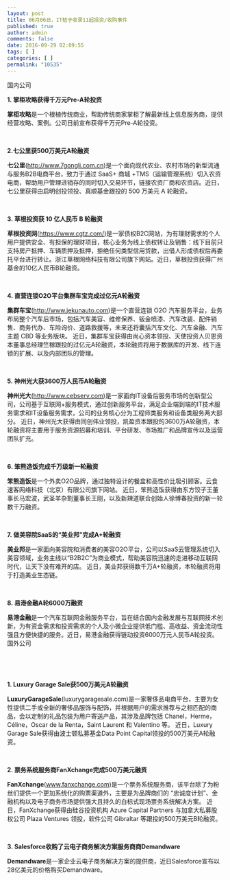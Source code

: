 ```yaml
---
layout: post
title: 06月06日，IT桔子收录11起投资/收购事件
published: true
author: admin
comments: false
date: 2016-09-29 02:09:55
tags: [ ]
categories: [ ]
permalink: "10535"
---
```

 国内公司   &nbsp; 

**1. 掌柜攻略获得千万元Pre-A轮投资**

**掌柜攻略**是一个根植传统商业，帮助传统商家掌柜了解最新线上信息服务商，提供经营攻略、案例。公司日前宣布获得千万元Pre-A轮投资。

&nbsp;

**2.七公里获500万美元A轮融资**

**七公里**(http://www.7gongli.com.cn)是一个面向现代农业、农村市场的新型流通与服务B2B电商平台，致力于通过 SaaS+ 商城 +TMS（运输管理系统）切入农资电商，帮助用户管理进销存的同时切入交易环节，链接农资厂商和农资店。近日，七公里获得由启明创投领投、真顺基金跟投的 500 万美元 A 轮融资。

&nbsp;

**3. 草根投资获 10 亿人民币 B 轮融资**

**草根投资网**(https://www.cgtz.com/)是一家债权B2C网站，为有理财需求的个人用户提供安全、有担保的理财项目，核心业务为线上债权转让及销售：线下目前只支持房产抵押、车辆质押及抵押，拒绝任何类型信用贷款，出借人形成债权后再委托平台进行转让。浙江草根网络科技有限公司旗下网站。近日，草根投资获得广州基金的10亿人民币B轮融资。

&nbsp;

**4. 直营连锁O2O平台集群车宝完成过亿元A轮融资**

**集群车宝**(http://www.jekunauto.com)是一个直营连锁 O2O 汽车服务平台，业务布局整个汽车后市场，包括汽车美容、维修保养、钣金喷漆、汽车改装、配件销售、商务代办、车险询价、道路救援等，未来还将囊括汽车文化、汽车金融、汽车主题 CBD 等业务版块。 近日，集群车宝获得由尚心资本领投、天使投资人贝恩资本董事总经理竺稼跟投的过亿元A轮融资，本轮融资将用于数据库的开发、线下连锁的扩展、以及内部团队的管理。

&nbsp;

**5. 神州光大获3600万人民币A轮融资**

**神州光大**(http://www.cebserv.com)是一家面向IT设备后服务市场的创新型公司，公司基于互联网+服务模式，通过创新服务平台，满足企业端到端的IT技术服务需求和IT设备服务需求，公司的业务核心分为工程师类服务和设备类服务两大部分。 近日，神州光大获得由同创伟业领投，凯盈资本跟投的3600万A轮融资，本轮融资将主要用于服务资源招募和培训、平台研发、市场推广和品牌宣传以及运营团队扩充。

&nbsp;

**6. 笨熊造饭完成千万级新一轮融资**

**笨熊造饭**是一个外卖O2O品牌，通过独特设计的餐盒和高性价比吸引顾客。云食速客网络科技（北京）有限公司旗下网站。 近日，笨熊造饭获得由东方饺子王董事长马宏波，武圣羊杂割董事长王刚，以及新辣道联合创始人徐博春投资的新一轮数千万融资。

&nbsp;

**7. 做美容院SaaS的“美业邦”完成A+轮融资**

**美业邦**是一家面向美容院和消费者的美容O2O平台，公司以SaaS云管理系统切入美容领域，业务主线以“B2B2C”为商业模式，帮助美容院迅速的走进移动互联网时代，让天下没有难开的店。 近日，美业邦获得数千万A+轮融资，本轮融资将用于打造美业生态链。

&nbsp;

**8. 易港金融A轮6000万融资**

**易港金融**是一个汽车互联网金融服务平台，旨在结合国内金融发展与互联网技术创新，为有资金需求和投资需求的个人及小微企业提供低门槛、高收益、资金流动性强且方便快捷的服务。近日，易港金融获得链动投资6000万元人民币A轮投资。 国外公司 

&nbsp;  &nbsp; 

&nbsp;

**1. Luxury Garage Sale获500万美元A轮融资**

**LuxuryGarageSale**(luxurygaragesale.com)是一家奢侈品电商平台，主要为女性提供二手或全新的奢侈品服饰与配饰，并根据用户的需求推荐与之相匹配的商品，会以定制的礼品包装为用户寄送产品，其涉及品牌包括 Chanel，Herme，Céline，Oscar de la Renta，Saint Laurent 和 Valentino 等。 近日，Luxury Garage Sale获得由波士顿私募基金Data Point Capital领投的500万美元A轮融资。

&nbsp;

**2. 票务系统服务商FanXchange完成500万美元融资**

**FanXchange**(www.fanxchange.com)是一个票务系统服务商，该平台除了为粉丝们提供一个更加系统化的购票渠道外，主要是为品牌商们的 “忠诚度计划”、金融机构以及电子商务市场提供强大且持久的白标式现场票务系统解决方案。 近日，FanXchange获得由硅谷投资机构 Azure Capital Partners 与加拿大私募股权公司 Plaza Ventures 领投，软件公司 Gibraltar 等跟投的500万美元B轮融资。

&nbsp;

**3. Salesforce收购了云电子商务解决方案服务商商Demandware**

**Demandware**是一家企业云电子商务解决方案的提供商，近日Salesforce宣布以28亿美元的价格购买Demandware。 